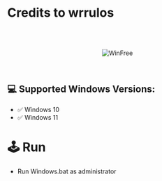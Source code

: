 # Credits to wrrulos

<br/>
</br>
<p align="center">
<img src="https://imgur.com/a/i0ubifn" title="WinFree">
</p>
<br/>

## 💻 Supported Windows Versions:

* ✅ Windows 10
* ✅ Windows 11

# 🕹 Run

* Run Windows.bat as administrator
